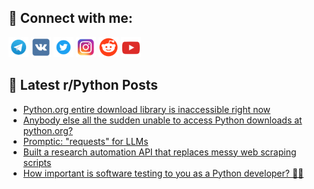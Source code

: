 ## 🔎 Connect with me:
[<img src="https://github.com/bullbesh/bullbesh/blob/main/images/Telegram.png" width="32" height="32" />](https://t.me/bullbesh)
[<img src="https://github.com/bullbesh/bullbesh/blob/main/images/VK.png" width="32" height="32" />](https://vk.com/bullbesh)
[<img src="https://github.com/bullbesh/bullbesh/blob/main/images/Twitter.png" width="32" height="32" />](https://twitter.com/bullbesh1)
[<img src="https://github.com/bullbesh/bullbesh/blob/main/images/Instagram.png" width="32" height="32" />](https://www.instagram.com/bullbesh)
[<img src="https://github.com/bullbesh/bullbesh/blob/main/images/Reddit.png" width="32" height="32" />](https://www.reddit.com/user/bullbesh)
[<img src="https://github.com/bullbesh/bullbesh/blob/main/images/YouTube.png" width="32" height="32" />](https://www.youtube.com/channel/UCtfjRs6uzgq5mfm8S06WTcg)

## 📕 Latest r/Python Posts
<!-- BLOG-POST-LIST:START -->
- [Python.org entire download library is inaccessible right now](https://www.reddit.com/r/Python/comments/1h0oxlt/pythonorg_entire_download_library_is_inaccessible/)
- [Anybody else all the sudden unable to access Python downloads at python.org?](https://www.reddit.com/r/Python/comments/1h0opoj/anybody_else_all_the_sudden_unable_to_access/)
- [Promptic: &quot;requests&quot; for LLMs](https://www.reddit.com/r/Python/comments/1h0lmbk/promptic_requests_for_llms/)
- [Built a research automation API that replaces messy web scraping scripts](https://www.reddit.com/r/Python/comments/1h0kph4/built_a_research_automation_api_that_replaces/)
- [How important is software testing to you as a Python developer? 🐍🤔](https://www.reddit.com/r/Python/comments/1h0kjcy/how_important_is_software_testing_to_you_as_a/)
<!-- BLOG-POST-LIST:END -->
